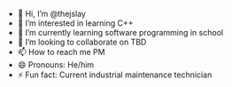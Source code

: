 - 👋 Hi, I’m @thejslay
- 👀 I’m interested in learning C++
- 🌱 I’m currently learning software programming in school
- 💞️ I’m looking to collaborate on TBD
- 📫 How to reach me PM
- 😄 Pronouns: He/him
- ⚡ Fun fact: Current industrial maintenance technician

<!---
thejslay/thejslay is a ✨ special ✨ repository because its `README.md` (this file) appears on your GitHub profile.
You can click the Preview link to take a look at your changes.
--->
